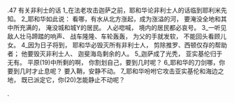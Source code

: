 .47 
有关非利士的话 
1_在法老攻击迦萨之前，耶和华论非利士人的话临到耶利米先知。 
2_耶和华如此说： 
看哪，有水从北方涨起，成为涨溢的河， 
要淹没全地和其中所充满的， 
淹没城和城Y的居民。 
人必唿喊， 
境内的居民都必哀号。 
3_一听见敌人壮马蹄踏的响声、 
战车隆隆、车轮轰轰， 
为父的手就发软， 
不能回头看顾儿女。 
4_因为日子将到， 
耶和华必毁灭所有非利士人， 
剪除推罗、西顿仅存的帮助者； 
他要毁灭非利士人、 
迦斐海岛剩余的人。 
5_迦萨成了光秃， 
亚实基伦归于无有。 
平原(19)中所剩的啊， 
你割划自己，要到几时呢？ 
6_耶和华的刀剑哪，你要到几时才止息呢？ 
要入鞘，安静不动。 
7_耶和华吩咐它攻击亚实基伦和海边之地， 
既已派定它，你(20)怎能静止不动呢？ 

.